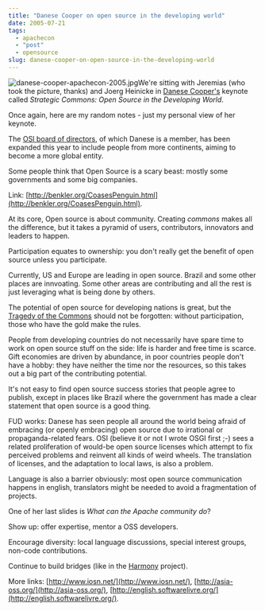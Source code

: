 ```yaml
---
title: "Danese Cooper on open source in the developing world"
date: 2005-07-21
tags: 
  - apachecon
  - "post"
  - opensource
slug: danese-cooper-on-open-source-in-the-developing-world
---
```


![danese-cooper-apachecon-2005.jpg](/assets/images/movable-type-blog-archives/danese-cooper-apachecon-2005.jpg)We're sitting with Jeremias (who took the picture, thanks) and Joerg Heinicke in [Danese Cooper's](http://danesecooper.blogs.com/divablog/) keynote called _Strategic Commons: Open Source in the Developing World_.

Once again, here are my random notes - just my personal view of her keynote.

The [OSI board of directors](http://www.opensource.org/docs/board.php), of which Danese is a member, has been expanded this year to include people from more continents, aiming to become a more global entity.

Some people think that Open Source is a scary beast: mostly some governments and some big companies.

Link: [http://benkler.org/CoasesPenguin.html](http://benkler.org/CoasesPenguin.html).

At its core, Open source is about community. Creating _commons_ makes all the difference, but it takes a pyramid of users, contributors, innovators and leaders to happen.

Participation equates to ownership: you don't really get the benefit of open source unless you participate.

Currently, US and Europe are leading in open source. Brazil and some other places are innvoating. Some other areas are contributing and all the rest is just leveraging what is being done by others.

The potential of open source for developing nations is great, but the [Tragedy of the Commons](http://en.wikipedia.org/wiki/Tragedy_of_the_commons) should not be forgotten: without participation, those who have the gold make the rules.

People from developing countries do not necessarily have spare time to work on open source stuff on the side: life is harder and free time is scarce. Gift economies are driven by abundance, in poor countries people don't have a hobby: they have neither the time nor the resources, so this takes out a big part of the contributing potential.

It's not easy to find open source success stories that people agree to publish, except in places like Brazil where the government has made a clear statement that open source is a good thing.

FUD works: Danese has seen people all around the world being afraid of embracing (or openly embracing) open source due to irrational or propaganda-related fears. OSI (believe it or not I wrote OSGI first ;-) sees a related proliferation of would-be open source licenses which attempt to fix perceived problems and reinvent all kinds of weird wheels. The translation of licenses, and the adaptation to local laws, is also a problem.

Language is also a barrier obviously: most open source communication happens in english, translators might be needed to avoid a fragmentation of projects.

One of her last slides is _What can the Apache community do_?

Show up: offer expertise, mentor a OSS developers.

Encourage diversity: local language discussions, special interest groups, non-code contributions.

Continue to build bridges (like in the [Harmony](http://incubator.apache.org/projects/harmony.html) project).

More links: [http://www.iosn.net/](http://www.iosn.net/), [http://asia-oss.org/](http://asia-oss.org/), [http://english.softwarelivre.org/](http://english.softwarelivre.org/).
